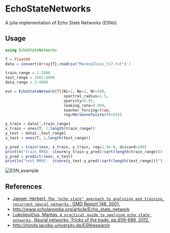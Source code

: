# EchoStateNetworks

A julia implementation of Echo State Networks (ESNs).

## Usage
``` julia
using EchoStateNetworks

T = Float64
data = convert(Array{T},readcsv("MackeyGlass_t17.txt")')

train_range = 1:2000
test_range = 2001:4000
data_range = 1:4000

esn = EchoStateNetwork{T}(Ni=1, No=1, Nr=500,
                          spectral_radius=1.5,
                          sparsity=0.95,
                          leaking_rate=0.999,
                          teacher_forcing=true,
                          rng=MersenneTwister(0x59))

y_train = data[:,train_range]
x_train = ones(T, 1,length(train_range))
y_test = data[:,test_range]
x_test = ones(T, 1,length(test_range))

y_pred = train!(esn, x_train, y_train, reg=1.0e-8, discard=100)
println("train RMSE: $(norm(y_train-y_pred)/sqrt(length(train_range)))")
y_pred = predict!(esn, x_test)
println("test RMSE:  $(norm(y_test-y_pred)/sqrt(length(test_range)))")
```

![ESN_example](http://peakbook.github.io/images/ESN_MackeyGlass.svg)

## References
- [Jaeger, Herbert. ``The "echo state" approach to analysing and training recurrent neural networks,`` GMD Report 148, 2001.](http://minds.jacobs-university.de/sites/default/files/uploads/papers/EchoStatesTechRep.pdf)
- <http://www.scholarpedia.org/article/Echo_state_network>
- [Lukoševičius, Mantas. ``A practical guide to applying echo state networks,`` Neural networks: Tricks of the trade. pp.659-686, 2012.](http://link.springer.com/chapter/10.1007/978-3-642-35289-8_36)
- <http://minds.jacobs-university.de/ESNresearch>
